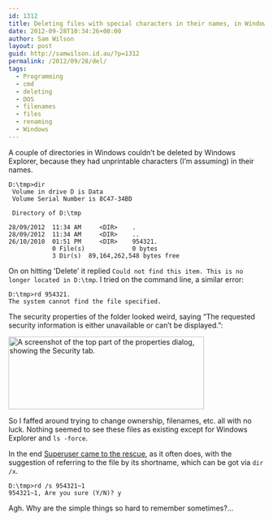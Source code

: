 ```yaml
---
id: 1312
title: Deleting files with special characters in their names, in Windows
date: 2012-09-28T10:34:26+00:00
author: Sam Wilson
layout: post
guid: http://samwilson.id.au/?p=1312
permalink: /2012/09/28/del/
tags:
  - Programming
  - cmd
  - deleting
  - DOS
  - filenames
  - files
  - renaming
  - Windows
---
```

A couple of directories in Windows couldn’t be deleted by Windows Explorer, because they had unprintable characters (I’m assuming) in their names.

```
D:\tmp>dir
 Volume in drive D is Data
 Volume Serial Number is 8C47-34BD

 Directory of D:\tmp

28/09/2012  11:34 AM     <DIR>    .
28/09/2012  11:34 AM     <DIR>    ..
26/10/2010  01:51 PM     <DIR>    954321.
            0 File(s)             0 bytes
            3 Dir(s)  89,164,262,548 bytes free
```

On on hitting 'Delete' it replied `Could not find this item. This is no longer located in D:\tmp`.
I tried on the command line, a similar error:

```
D:\tmp>rd 954321.
The system cannot find the file specified.
```

The security properties of the folder looked weird, saying “The requested security information is either unavailable or can’t be displayed.”:

<img src="http://samwilson.id.au/wp-content/uploads/2012/09/properties.png" alt="A screenshot of the top part of the properties dialog, showing the Security tab." width="385" height="143" />
</p>

So I faffed around trying to change ownership, filenames, etc. all with no luck.  Nothing seemed to see these files as existing except for Windows Explorer and <code>ls -force</code>.
</p>


<p>
In the end <a href="http://superuser.com/a/31684/14134" title="How to force Windows XP to rename a file with a special character?">Superuser came to the rescue</a>, as it often does, with the suggestion of referring to the file by its shortname, which can be got via <code>dir /x</code>.
</p>
      
      
```
D:\tmp>rd /s 954321~1
954321~1, Are you sure (Y/N)? y
```

Agh.  Why are the simple things so hard to remember sometimes?…
